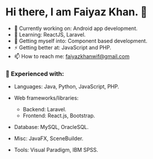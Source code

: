 # Hi there, I am Faiyaz Khan. 👋

- 🔭 Currently working on: Android app development.
- 🌱 Learning: ReactJS, Laravel.
- 🤔 Getting myself into: Component based development.
- ⚡ Getting better at: JavaScript and PHP.
- 📫 How to reach me: faiyazkhanwif@gmail.com

### 🌱 Experienced with:
  - Languages: Java, Python, JavaScript, PHP.
  
  - Web frameworks/libraries: 
    - Backend: Laravel.
    - Frontend: React.js, Bootstrap.
    
  - Database: MySQL, OracleSQL.
  - Misc: JavaFX, SceneBuilder.
  - Tools: Visual Paradigm, IBM SPSS.
